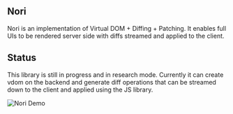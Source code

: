 ## Nori
Nori is an implementation of Virtual DOM + Diffing + Patching. It enables full UIs to be rendered server side with diffs streamed and applied to the client.

## Status
This library is still in progress and in research mode.  Currently it can create vdom on the backend and generate diff operations that can be streamed down to the client and applied using the JS library.  

![Nori Demo](https://media.giphy.com/media/5towqwLFSOkQU0GuFX/giphy.gif)

